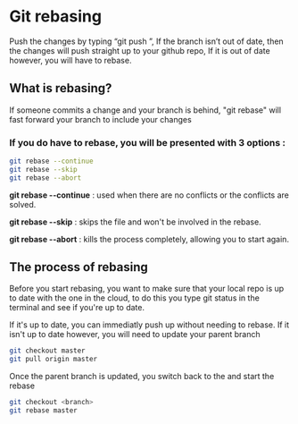 # Git rebasing

Push the changes by typing “git push <remote><branch>”, If the branch isn’t out of date, then the changes will push straight up to your github repo, If it is out of date however, you will have to rebase.

## What is rebasing?
If someone commits a change and your branch is behind, "git rebase" will fast forward your branch to include your changes 

### If you do have to rebase, you will be presented with 3 options :
```sh
git rebase --continue
git rebase --skip
git rebase --abort
```

**git rebase --continue** : used when there are no conflicts or the conflicts are solved.  

**git rebase --skip** : skips the file and won't be involved in the rebase.  

**git rebase --abort** : kills the process completely, allowing you to start again.  

## The process of rebasing
Before you start rebasing, you want to make sure that your local repo is up to date with the one in the cloud, to do this you type git status in the terminal and see if you're up to date.  

If it's up to date, you can immediatly push up without needing to rebase. If it isn't up to date however, you will need to update your parent branch
```sh
git checkout master
git pull origin master
```
Once the parent branch is updated, you switch back to the <branch> and start the rebase
```sh
git checkout <branch>
git rebase master
```
